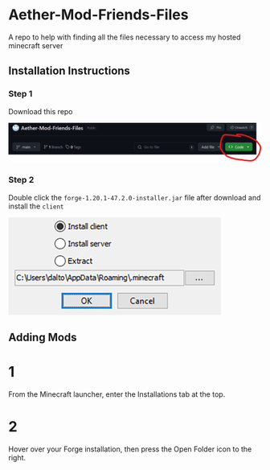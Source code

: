 # Aether-Mod-Friends-Files
 A repo to help with finding all the files necessary to access my hosted minecraft server

## Installation Instructions

### Step 1

Download this repo

![download](photos/github-download.png)

### Step 2
Double click the `forge-1.20.1-47.2.0-installer.jar` file after download and install the `client`

![forge install](photos/ClientSideMods-ForgeInstall.png)

## Adding Mods

# 1
From the Minecraft launcher, enter the Installations tab at the top.

# 2
Hover over your Forge installation, then press the Open Folder icon to the right.
